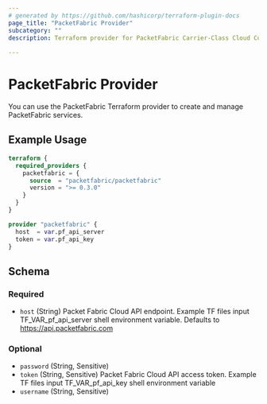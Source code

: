 ```yaml
---
# generated by https://github.com/hashicorp/terraform-plugin-docs
page_title: "PacketFabric Provider"
subcategory: ""
description: Terraform provider for PacketFabric Carrier-Class Cloud Connectivity (https://packetfabric.com/)
  
---
```


# PacketFabric Provider

You can use the PacketFabric Terraform provider to create and manage PacketFabric services. 

## Example Usage

```terraform
terraform {
  required_providers {
    packetfabric = {
      source  = "packetfabric/packetfabric"
      version = ">= 0.3.0"
    }
  }
}

provider "packetfabric" {
  host  = var.pf_api_server
  token = var.pf_api_key
}
```

<!-- schema generated by tfplugindocs -->
## Schema

### Required

- `host` (String) Packet Fabric Cloud API endpoint. Example TF files input TF_VAR_pf_api_server shell environment variable. Defaults to https://api.packetfabric.com

### Optional

- `password` (String, Sensitive)
- `token` (String, Sensitive) Packet Fabric Cloud API access token. Example TF files input TF_VAR_pf_api_key shell environment variable
- `username` (String, Sensitive)

